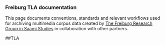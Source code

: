 ### Freiburg TLA documentation

This page documents conventions, standards and relevant workflows used for archiving multimedia corpus data created by [The Freiburg Research Group in Saami Studies](http://www.skandinavistik.uni-freiburg.de/institut/forschung/forschungsprojekte/saami) in collaboration with other partners.

##TLA
